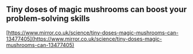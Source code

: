 ## Tiny doses of magic mushrooms can boost your problem-solving skills
  
  [https://www.mirror.co.uk/science/tiny-doses-magic-mushrooms-can-13477405](https://www.mirror.co.uk/science/tiny-doses-magic-mushrooms-can-13477405)